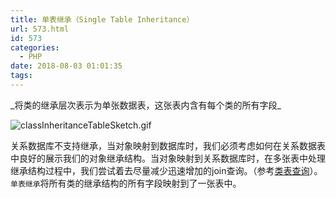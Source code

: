 ```yaml
---
title: 单表继承（Single Table Inheritance）
url: 573.html
id: 573
categories:
  - PHP
date: 2018-08-03 01:01:35
tags:
---
```


<!--markdown-->_将类的继承层次表示为单张数据表，这张表内含有每个类的所有字段_

![classInheritanceTableSketch.gif](http://storage.veitor.net/2018/08/2552666952.gif "classInheritanceTableSketch.gif")

关系数据库不支持继承，当对象映射到数据库时，我们必须考虑如何在关系数据表中良好的展示我们的对象继承结构。当对象映射到关系数据库时，在多张表中处理继承结构过程中，我们尝试着去尽量减少迅速增加的join查询。（参考[类表查询](http://www.veitor.net/article/571.html)）。`单表继承`将所有类的继承结构的所有字段映射到了一张表中。